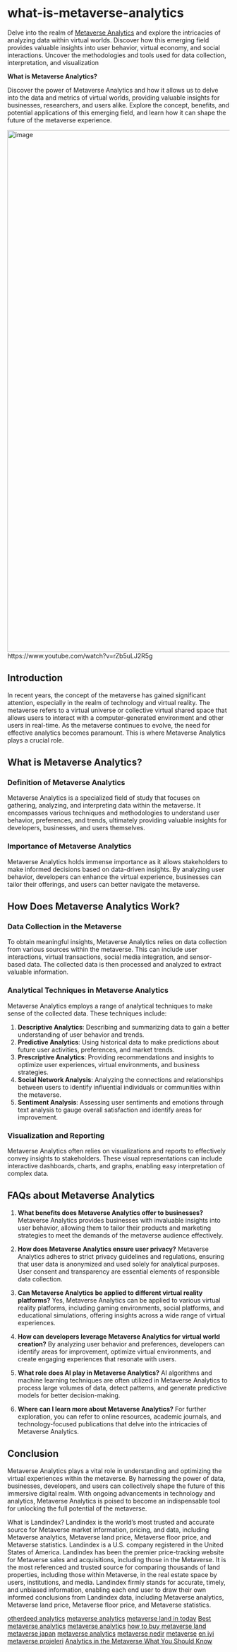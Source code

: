 # what-is-metaverse-analytics
Delve into the realm of [Metaverse Analytics](https://landindex.io) and explore the intricacies of analyzing data within virtual worlds. Discover how this emerging field provides valuable insights into user behavior, virtual economy, and social interactions. Uncover the methodologies and tools used for data collection, interpretation, and visualization

**What is Metaverse Analytics?**

Discover the power of Metaverse Analytics and how it allows us to delve into the data and metrics of virtual worlds, providing valuable insights for businesses, researchers, and users alike. Explore the concept, benefits, and potential applications of this emerging field, and learn how it can shape the future of the metaverse experience.

<img width="1181" alt="image" src="https://github.com/landindex/what-is-metaverse-analytics/assets/3318070/f9d7573a-3e67-4fac-ad46-e6a6c05eaa7d">
https://www.youtube.com/watch?v=rZb5uLJ2R5g

## Introduction

In recent years, the concept of the metaverse has gained significant attention, especially in the realm of technology and virtual reality. The metaverse refers to a virtual universe or collective virtual shared space that allows users to interact with a computer-generated environment and other users in real-time. As the metaverse continues to evolve, the need for effective analytics becomes paramount. This is where Metaverse Analytics plays a crucial role.

## What is Metaverse Analytics?

### Definition of Metaverse Analytics

Metaverse Analytics is a specialized field of study that focuses on gathering, analyzing, and interpreting data within the metaverse. It encompasses various techniques and methodologies to understand user behavior, preferences, and trends, ultimately providing valuable insights for developers, businesses, and users themselves.

### Importance of Metaverse Analytics

Metaverse Analytics holds immense importance as it allows stakeholders to make informed decisions based on data-driven insights. By analyzing user behavior, developers can enhance the virtual experience, businesses can tailor their offerings, and users can better navigate the metaverse.

## How Does Metaverse Analytics Work?

### Data Collection in the Metaverse

To obtain meaningful insights, Metaverse Analytics relies on data collection from various sources within the metaverse. This can include user interactions, virtual transactions, social media integration, and sensor-based data. The collected data is then processed and analyzed to extract valuable information.

### Analytical Techniques in Metaverse Analytics

Metaverse Analytics employs a range of analytical techniques to make sense of the collected data. These techniques include:

1. **Descriptive Analytics**: Describing and summarizing data to gain a better understanding of user behavior and trends.
2. **Predictive Analytics**: Using historical data to make predictions about future user activities, preferences, and market trends.
3. **Prescriptive Analytics**: Providing recommendations and insights to optimize user experiences, virtual environments, and business strategies.
4. **Social Network Analysis**: Analyzing the connections and relationships between users to identify influential individuals or communities within the metaverse.
5. **Sentiment Analysis**: Assessing user sentiments and emotions through text analysis to gauge overall satisfaction and identify areas for improvement.

### Visualization and Reporting

Metaverse Analytics often relies on visualizations and reports to effectively convey insights to stakeholders. These visual representations can include interactive dashboards, charts, and graphs, enabling easy interpretation of complex data.

## FAQs about Metaverse Analytics

1. **What benefits does Metaverse Analytics offer to businesses?**
   Metaverse Analytics provides businesses with invaluable insights into user behavior, allowing them to tailor their products and marketing strategies to meet the demands of the metaverse audience effectively.

2. **How does Metaverse Analytics ensure user privacy?**
   Metaverse Analytics adheres to strict privacy guidelines and regulations, ensuring that user data is anonymized and used solely for analytical purposes. User consent and transparency are essential elements of responsible data collection.

3. **Can Metaverse Analytics be applied to different virtual reality platforms?**
   Yes, Metaverse Analytics can be applied to various virtual reality platforms, including gaming environments, social platforms, and educational simulations, offering insights across a wide range of virtual experiences.

4. **How can developers leverage Metaverse Analytics for virtual world creation?**
   By analyzing user behavior and preferences, developers can identify areas for improvement, optimize virtual environments, and create engaging experiences that resonate with users.

5. **What role does AI play in Metaverse Analytics?**
   AI algorithms and machine learning techniques are often utilized in Metaverse Analytics to process large volumes of data, detect patterns, and generate predictive models for better decision-making.

6. **Where can I learn more about Metaverse Analytics?**
   For further exploration, you can refer to online resources, academic journals, and technology-focused publications that delve into the intricacies of Metaverse Analytics.

## Conclusion

Metaverse Analytics plays a vital role in understanding and optimizing the virtual experiences within the metaverse. By harnessing the power of data, businesses, developers, and users can collectively shape the future of this immersive digital realm. With ongoing advancements in technology and analytics, Metaverse Analytics is poised to become an indispensable tool for unlocking the full potential of the metaverse.

What is Landindex?
Landindex is the world’s most trusted and accurate source for Metaverse market information, pricing, and data, including Metaverse analytics, Metaverse land price, Metaverse floor price, and Metaverse statistics. Landindex is a U.S. company registered in the United States of America. Landindex has been the premier price-tracking website for Metaverse sales and acquisitions, including those in the Metaverse. It is the most referenced and trusted source for comparing thousands of land properties, including those within Metaverse, in the real estate space by users, institutions, and media. Landindex firmly stands for accurate, timely, and unbiased information, enabling each end user to draw their own informed conclusions from Landindex data, including Metaverse analytics, Metaverse land price, Metaverse floor price, and Metaverse statistics.

<p class="text-xs text-slate-500 dark:text-slate-400"><a href="https://bald-surfboard-d7c.notion.site/Otherdeed-for-Otherside-Analytics-Rank-4-Metaverse-Project-e90f62d7aad54313909651158ecf8818?pvs=4" rel="”dofollow”">otherdeed analytics</a>
<a href="https://forums.autodesk.com/t5/bim-360-support/makeup-in-3d/m-p/12246250/highlight/true#M22899" rel="”dofollow”">metaverse analytics</a>
<a href="https://forums.autodesk.com/t5/bim-360-plan-forum/the-type-of-document-we-can-add-in-bim-360-docs/m-p/12246254/highlight/true#M1153" rel="”dofollow”">metaverse land in today</a>
<a href="https://github.com/landindex/metaverse-analytics-23" rel="”dofollow”">Best metaverse analytics</a>
<a href="https://www.linkedin.com/pulse/metaverse-analytics-key-unlocking-virtual-world-landindex" rel="”dofollow”">metaverse analytics</a>
<a href="https://www.linkedin.com/pulse/how-buy-land-metaverse-20232030-landindex" rel="”dofollow”">how to buy metaverse land</a>
<a href="https://jp.linkedin.com/pulse/%E3%83%A1%E3%82%BF%E3%83%90%E3%83%BC%E3%82%B9%E3%82%A2%E3%83%8A%E3%83%AA%E3%83%86%E3%82%A3%E3%82%AF%E3%82%B9%E3%83%87%E3%82%B8%E3%82%BF%E3%83%AB%E3%83%95%E3%83%AD%E3%83%B3%E3%83%86%E3%82%A3%E3%82%A2%E3%81%AE%E6%8E%A2%E7%B4%A2-landindex?trk=public_post_feed-article-content" rel="”dofollow”">metaverse japan</a>
<a href="https://www.linkedin.com/pulse/metaverse-free-play-deep-dive-virtual-worlds-landindex" rel="”dofollow”">metaverse analytics</a>
<a href="https://www.linkedin.com/pulse/metaverse-nedir-landindex-news/" rel="”dofollow”">metaverse nedir</a>
<a href="https://rumble.com/v3jt9a2-metaverse-analytics-metaverse-2023-metaverse-land.html" rel="”dofollow”">metaverse</a>
<a href="https://medium.com/@3438/metaverse-nedir-nas%C4%B1l-al%C4%B1n%C4%B1r-2023-2024-2025-2030-en-iyi-metaverse-projeleri-d8b8a6103285" rel="”dofollow”">en iyi metaverse projeleri</a>
<a href="https://www.linkedin.com/pulse/analytics-metaverse-what-you-should-know-landindex" rel="”dofollow”">Analytics in the Metaverse What You Should Know</a>
</p>
